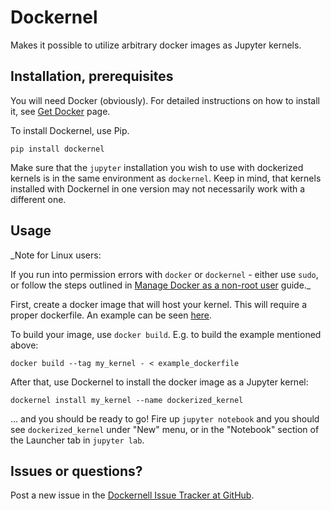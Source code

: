 # Dockernel

Makes it possible to utilize arbitrary docker images as Jupyter kernels.

## Installation, prerequisites

You will need Docker (obviously). For detailed instructions on how to install
it, see [Get Docker](https://docs.docker.com/get-docker/) page.

To install Dockernel, use Pip.

```
pip install dockernel
```

Make sure that the `jupyter` installation you wish to use with dockerized
kernels is in the same environment as `dockernel`. Keep in mind, that kernels
installed with Dockernel in one version may not necessarily work with a
different one.

## Usage

_Note for Linux users:

If you run into permission errors with `docker` or `dockernel` - either use
`sudo`, or follow the steps outlined in [Manage Docker as a non-root
user](https://docs.docker.com/engine/install/linux-postinstall/#manage-docker-as-a-non-root-user)
guide._

First, create a docker image that will host your kernel. This will require a
proper dockerfile. An example can be seen
[here](https://github.com/MrMino/dockernel/blob/master/example_dockerfile).

To build your image, use `docker build`. E.g. to build the example mentioned
above:

```
docker build --tag my_kernel - < example_dockerfile
```


After that, use Dockernel to install the docker image as a Jupyter kernel:

```
dockernel install my_kernel --name dockerized_kernel
```

... and you should be ready to go! Fire up `jupyter notebook` and you should
see `dockerized_kernel` under "New" menu, or in the "Notebook" section of the
Launcher tab in `jupyter lab`.

## Issues or questions?

Post a new issue in the [Dockernell Issue Tracker at
GitHub](https://github.com/MrMino/dockernel/issues).
